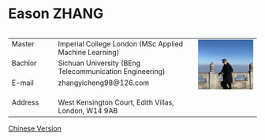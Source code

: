 <head>
    <meta charset="UTF-8">
    <title>Document</title>
    <style>
        span{
            width: 80px;
            text-align: justify;
            float: left;
        }
        span:after{
            content:'.';
            width: 100%;
            display: inline-block;
            overflow: hidden;
            height: 0;
        }
    </style>
</head>

# Eason ZHANG

<body>
<table border="0" align = "left">
  <tr height="40px" valign="top">
    <td><span>Master</span></td>
    <td> Imperial College London (MSc Applied Machine Learning)</td>
    <td  rowspan="4" width = "25%"><img src="profile.jpg" width="100%"> </td>
  </tr>
  <tr height="40px" valign="top">
    <td><span>Bachlor</span></td>
    <td> Sichuan University (BEng Telecommunication Engineering)</td>

  </tr>
  <tr height="40px" valign="top">
    <td><span>E-mail</span></td>
    <td> zhangyicheng98@126.com</td>

  </tr>
  <tr height="40px" valign="top">
    <td><span>Address</span></td>
    <td> West Kensington Court, Edith Villas, London, W14 9AB</td>
  </tr>
</table>

<a href="index.html">Chinese Version</a>
